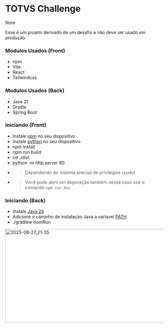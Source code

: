 # TOTVS Challenge

> [!NOTE]
> Esse é um projeto derivado de um desafio e não deve ser usado em produção.

### Modulos Usados (Front)
- npm
- Vite
- React
- Tailwindcss

### Modulos Usados (Back)
- Java 21
- Gradle
- Spring Boot

### Iniciando (Front)
- Instale [npm](https://www.npmjs.com/) no seu dispositivo
- Instale [python](https://www.python.org/) no seu dispositivo
- npm install
- npm run build
- cd ./dist
- python -m http.server 80
- > Dependendo do sistema precisa de privilegios (sudo)
- > Você pode abrir em depuração também nesse caso use o comando ``npm run dev``

### Iniciando (Back)
- Instale [Java 24](https://www.oracle.com/br/java/technologies/downloads/)
- Adicione o caminho de instalação Java a variavel [PATH](https://www.java.com/en/download/help/path.html)
- ./gradlew bootRun


<img width="600" height="299" alt="2025-08-27_21-35" src="https://github.com/user-attachments/assets/d523cf94-1a0c-4ec8-b7cf-1a1e678b7a45" />
